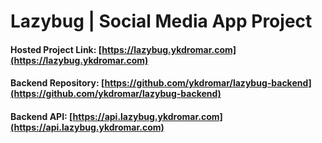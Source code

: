 # Lazybug | Social Media App Project

#### Hosted Project Link: [https://lazybug.ykdromar.com](https://lazybug.ykdromar.com)

#### Backend Repository: [https://github.com/ykdromar/lazybug-backend](https://github.com/ykdromar/lazybug-backend)

#### Backend API: [https://api.lazybug.ykdromar.com](https://api.lazybug.ykdromar.com)
